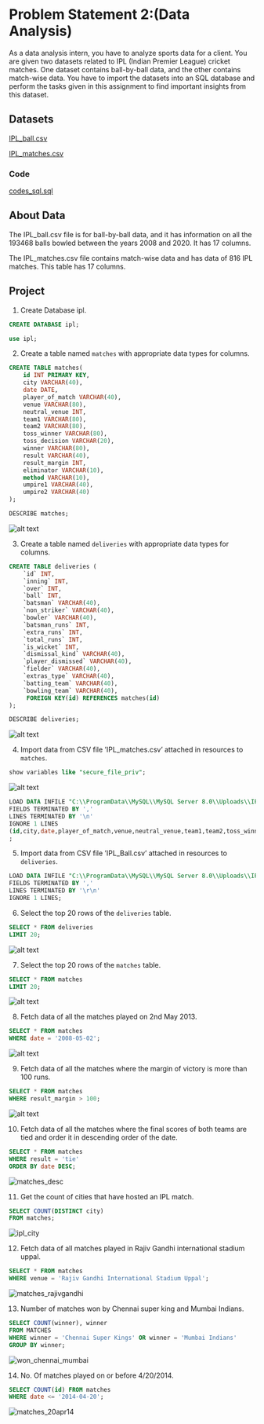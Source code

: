 # Problem Statement 2:(Data Analysis)

As a data analysis intern, you have to analyze sports data for a client. You are given two datasets related to IPL (Indian Premier League) cricket matches. One dataset contains ball-by-ball data, and the other contains match-wise data. You have to import the datasets into an SQL database and perform the tasks given in this assignment to find important insights from this dataset.

## Datasets 

[IPL_ball.csv](https://raw.githubusercontent.com/keerti4/sports-data-analysis-using-sql/master/IPL_Ball.csv)

[IPL_matches.csv](https://github.com/keerti4/sports-data-analysis-using-sql/blob/master/IPL_matches.csv)

### Code

[codes_sql.sql](https://github.com/shalinithapliyal/Task_2_Problem_Statement-2/codes_sql.sql/blob/master/codes_sql.sql)



## About Data

The IPL_ball.csv file is for ball-by-ball data, and it has information on all the 193468 balls bowled between the years 2008 and 2020. It has 17 columns.

The IPL_matches.csv file contains match-wise data and has data of 816 IPL matches. This table has 17 columns.

## Project

1. Create Database ipl.
```sql
CREATE DATABASE ipl;
```

```sql
use ipl;
```

2. Create a table named `matches` with appropriate data types for columns.
```sql
CREATE TABLE matches(
    id INT PRIMARY KEY,
    city VARCHAR(40),
    date DATE,
    player_of_match VARCHAR(40),
    venue VARCHAR(80),
    neutral_venue INT,
    team1 VARCHAR(80),
    team2 VARCHAR(80),
    toss_winner VARCHAR(80),
    toss_decision VARCHAR(20),
    winner VARCHAR(80),
    result VARCHAR(40),
    result_margin INT,
    eliminator VARCHAR(10),
    method VARCHAR(10),
    umpire1 VARCHAR(40),
    umpire2 VARCHAR(40)
);
```

```sql
DESCRIBE matches;
```
![alt text](describe_matches.png)


3. Create a table named `deliveries` with appropriate data types for columns.
```sql
CREATE TABLE deliveries (
    `id` INT,
    `inning` INT,
    `over` INT,
    `ball` INT,
    `batsman` VARCHAR(40),
    `non_striker` VARCHAR(40),
    `bowler` VARCHAR(40),
    `batsman_runs` INT,
    `extra_runs` INT,
    `total_runs` INT,
    `is_wicket` INT,
    `dismissal_kind` VARCHAR(40),
    `player_dismissed` VARCHAR(40),
    `fielder` VARCHAR(40),
    `extras_type` VARCHAR(40),
    `batting_team` VARCHAR(40),
    `bowling_team` VARCHAR(40),
     FOREIGN KEY(id) REFERENCES matches(id)
);
```

```sql
DESCRIBE deliveries;
```
![alt text](describe_deliveries.png)


4. Import data from CSV file ’IPL_matches.csv’ attached in resources to `matches`.
```sql
show variables like "secure_file_priv";
```
![alt text](secure_file_priv.png)


```sql
LOAD DATA INFILE "C:\\ProgramData\\MySQL\\MySQL Server 8.0\\Uploads\\IPL_matches.csv" INTO TABLE matches
FIELDS TERMINATED BY ','
LINES TERMINATED BY '\n'
IGNORE 1 LINES
(id,city,date,player_of_match,venue,neutral_venue,team1,team2,toss_winner,toss_decision,winner,result,result_margin,eliminator,method,umpire1,umpire2)
;
```

5.  Import data from CSV file ’IPL_Ball.csv’ attached in resources to `deliveries`.
```sql
LOAD DATA INFILE "C:\\ProgramData\\MySQL\\MySQL Server 8.0\\Uploads\\IPL_Ball.csv" INTO TABLE deliveries
FIELDS TERMINATED BY ','
LINES TERMINATED BY '\r\n'
IGNORE 1 LINES;
```

6. Select the top 20 rows of the `deliveries` table.
```sql
SELECT * FROM deliveries
LIMIT 20;
```

![alt text](deliveries_top20.png)

7. Select the top 20 rows of the `matches` table.
```sql
SELECT * FROM matches
LIMIT 20;
```

![alt text](matches_top20.png)

8.  Fetch data of all the matches played on 2nd May 2013.
```sql
SELECT * FROM matches
WHERE date = '2008-05-02';
```
![alt text](matches_2may13.png)

9.  Fetch data of all the matches where the margin of victory is more than 100 runs.
```sql
SELECT * FROM matches
WHERE result_margin > 100;
```
![alt text](matches_above100.png)

10.  Fetch data of all the matches where the final scores of both teams are tied and order it in descending order of the date.
```sql
SELECT * FROM matches
WHERE result = 'tie'
ORDER BY date DESC;
```
![matches_desc](https://user-images.githubusercontent.com/106272679/173230318-bdeea84d-13a8-48c4-b97b-a60f1a5bb533.PNG)

11. Get the count of cities that have hosted an IPL match.
```sql
SELECT COUNT(DISTINCT city) 
FROM matches;
```
![ipl_city](https://user-images.githubusercontent.com/106272679/173230379-7dbe5283-eee8-499d-96f6-290d916473ef.PNG)

12. Fetch data of all matches played in Rajiv Gandhi international stadium uppal.
```sql
SELECT * FROM matches
WHERE venue = 'Rajiv Gandhi International Stadium Uppal';
```
![matches_rajivgandhi](https://user-images.githubusercontent.com/106272679/173230475-6bdce343-7bfa-4e51-a11b-5e6c0dec773a.PNG)

13. Number of matches won by Chennai super king and Mumbai Indians.
```sql
SELECT COUNT(winner), winner 
FROM MATCHES
WHERE winner = 'Chennai Super Kings' OR winner = 'Mumbai Indians'
GROUP BY winner;
```
![won_chennai_mumbai](https://user-images.githubusercontent.com/106272679/173230510-daf31a38-903e-4f8b-b120-259c8be7c162.PNG)

14. No. Of matches played on or before 4/20/2014.
```sql
SELECT COUNT(id) FROM matches
WHERE date <= '2014-04-20';
```
![matches_20apr14](https://user-images.githubusercontent.com/106272679/173230532-8d117a37-af13-4f22-9c23-e4c13ab636dd.PNG)















